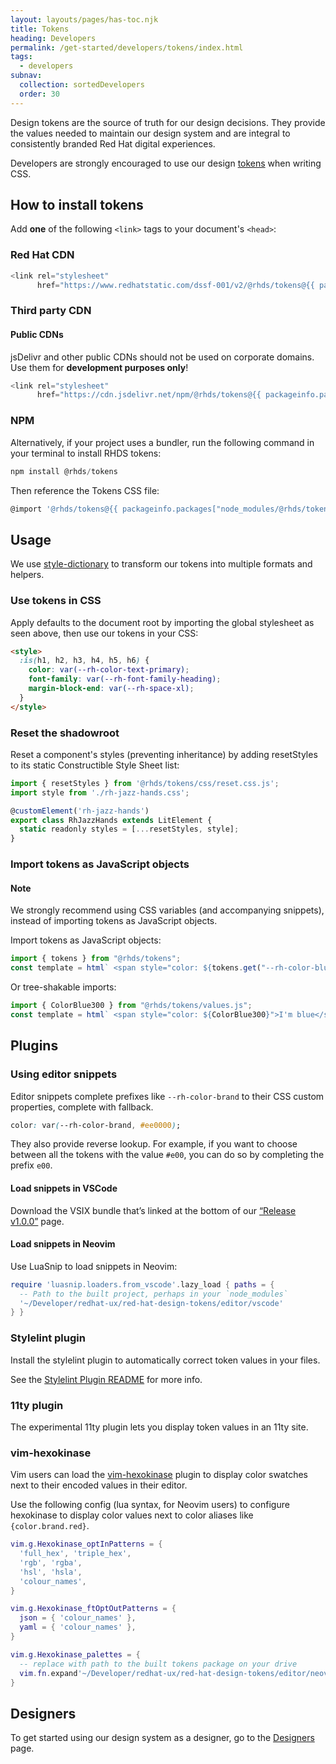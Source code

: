 ```yaml
---
layout: layouts/pages/has-toc.njk
title: Tokens
heading: Developers
permalink: /get-started/developers/tokens/index.html
tags:
  - developers
subnav:
  collection: sortedDevelopers
  order: 30
---
```


<script type="module" data-helmet>
  import '@uxdot/elements/uxdot-example.js';
  import '@rhds/elements/rh-code-block/rh-code-block.js';
</script>

Design tokens are the source of truth for our design decisions. They provide the values
needed to maintain our design system and are integral to consistently branded Red Hat digital 
experiences.

Developers are strongly encouraged to use our design [tokens](/tokens/) when writing CSS.

## How to install tokens

Add **one** of the following `<link>` tags to your document's `<head>`:

### Red Hat CDN

```js rhcodeblock
<link rel="stylesheet"
      href="https://www.redhatstatic.com/dssf-001/v2/@rhds/tokens@{{ packageinfo.packages["node_modules/@rhds/tokens"].version }}/css/global.css">
```

### Third party CDN

<rh-alert state="warning">
  <h4 slot="header">Public CDNs</h4>
  <p>jsDelivr and other public CDNs should not be used on corporate domains. Use 
    them for <strong>development purposes only</strong>!</p>
</rh-alert>

```js rhcodeblock
<link rel="stylesheet"
      href="https://cdn.jsdelivr.net/npm/@rhds/tokens@{{ packageinfo.packages["node_modules/@rhds/tokens"].version }}/css/global.min.css">
```

### NPM

Alternatively, if your project uses a bundler, run the following command in your terminal to install
RHDS tokens:

```js rhcodeblock
npm install @rhds/tokens
```

Then reference the Tokens CSS file:

```js rhcodeblock
@import '@rhds/tokens@{{ packageinfo.packages["node_modules/@rhds/tokens"].version }}/css/global.css';
```

## Usage

We use [style-dictionary][styledictionary] to transform our tokens into multiple
formats and helpers.

### Use tokens in CSS

Apply defaults to the document root by importing the global stylesheet as seen above, then use our
tokens in your CSS:

```html rhcodeblock
<style>
  :is(h1, h2, h3, h4, h5, h6) {
    color: var(--rh-color-text-primary);
    font-family: var(--rh-font-family-heading);
    margin-block-end: var(--rh-space-xl);
  }
</style>
```

### Reset the shadowroot

Reset a component's styles (preventing inheritance) by adding resetStyles to its
static Constructible Style Sheet list:

```js rhcodeblock
import { resetStyles } from '@rhds/tokens/css/reset.css.js';
import style from './rh-jazz-hands.css';

@customElement('rh-jazz-hands')
export class RhJazzHands extends LitElement {
  static readonly styles = [...resetStyles, style];
}
```

### Import tokens as JavaScript objects

<rh-alert state="info">
  <h4 slot="header">Note</h4>
  <p>We strongly recommend using CSS variables (and accompanying snippets), instead of importing tokens as JavaScript objects.</p>
</rh-alert>

Import tokens as JavaScript objects:

```js rhcodeblock
import { tokens } from "@rhds/tokens";
const template = html` <span style="color: ${tokens.get("--rh-color-blue-300")}">I'm blue</span> `;
```

Or tree-shakable imports:

```js rhcodeblock
import { ColorBlue300 } from "@rhds/tokens/values.js";
const template = html` <span style="color: ${ColorBlue300}">I'm blue</span> `;
```

## Plugins

### Using editor snippets

Editor snippets complete prefixes like `--rh-color-brand` to their CSS custom
properties, complete with fallback.

```css rhcodeblock
color: var(--rh-color-brand, #ee0000);
```

They also provide reverse lookup. For example, if you want to choose between
all the tokens with the value `#e00`, you can do so by completing the prefix
`e00`.

#### Load snippets in VSCode

Download the VSIX bundle that’s linked at the bottom of our [“Release
v1.0.0”][releasev100] page.

#### Load snippets in Neovim

Use LuaSnip to load snippets in Neovim:

```lua rhcodeblock
require 'luasnip.loaders.from_vscode'.lazy_load { paths = {
  -- Path to the built project, perhaps in your `node_modules`
  '~/Developer/redhat-ux/red-hat-design-tokens/editor/vscode'
} }
```

### Stylelint plugin

Install the stylelint plugin to automatically correct token values in your
files.

See the [Stylelint Plugin README][stylelintpluginreadme] for more info.

### 11ty plugin

The experimental 11ty plugin lets you display token values in an 11ty site.

### vim-hexokinase

Vim users can load the [vim-hexokinase][vimhexokinase] plugin to display color
swatches next to their encoded values in their editor.

Use the following config (lua syntax, for Neovim users) to configure hexokinase
to display color values next to color aliases like `{color.brand.red}`.

```lua rhcodeblock
vim.g.Hexokinase_optInPatterns = {
  'full_hex', 'triple_hex',
  'rgb', 'rgba',
  'hsl', 'hsla',
  'colour_names',
}

vim.g.Hexokinase_ftOptOutPatterns = {
  json = { 'colour_names' },
  yaml = { 'colour_names' },
}

vim.g.Hexokinase_palettes = {
  -- replace with path to the built tokens package on your drive
  vim.fn.expand'~/Developer/redhat-ux/red-hat-design-tokens/editor/neovim/hexokinase.json'
}
```

<uxdot-feedback>
  <h2>Designers</h2>
  <p>To get started using our design system as a designer, go to the <a href="/get-started/designers">Designers</a> page.</p>
</uxdot-feedback>

[styledictionary]: https://amzn.github.io/style-dictionary/
[vimhexokinase]: https://github.com/RRethy/vim-hexokinase
[stylelintpluginreadme]: https://github.com/RedHat-UX/red-hat-design-tokens/blob/main/plugins/stylelint/README.md
[releasev100]: https://github.com/RedHat-UX/red-hat-design-tokens/releases/tag/v1.0.0
